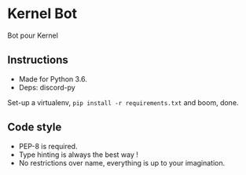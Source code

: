 # Kernel Bot
Bot pour Kernel

## Instructions
* Made for Python 3.6.
* Deps: discord-py

Set-up a virtualenv, `pip install -r requirements.txt` and boom, done.

## Code style

* PEP-8 is required.
* Type hinting is always the best way !
* No restrictions over name, everything is up to your imagination.
